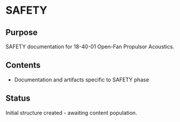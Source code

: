 # SAFETY

## Purpose
SAFETY documentation for 18-40-01 Open-Fan Propulsor Acoustics.

## Contents
- Documentation and artifacts specific to SAFETY phase

## Status
Initial structure created - awaiting content population.
